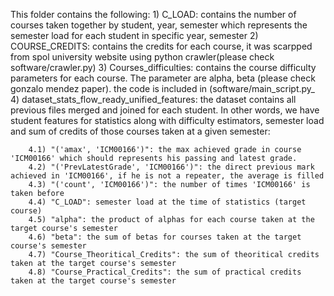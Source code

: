 This folder contains the following:
	1) C_LOAD: contains the number of courses taken together by student, year, semester which represents the semester load for each student in specific year, semester
	2) COURSE_CREDITS: contains the credits for each course, it was scarpped from spol university website using python crawler(please check software/crawler.py)
	3) Courses_difficulties: contains the course difficulty parameters for each course. The parameter are alpha, beta (please check gonzalo mendez paper). the code is included in (software/main_script.py_
	4) dataset_stats_flow_ready_unified_features: the dataset contains all previous files merged and joined for each student. In other words, we have student features for statistics along with difficulty estimators, semester load and sum of credits of those courses taken at a given semester:
		
		4.1) "('amax', 'ICM00166')": the max achieved grade in course 'ICM00166' which should represents his passing and latest grade.
		4.2) "('PrevLatestGrade', 'ICM00166')": the direct previous mark achieved in 'ICM00166', if he is not a repeater, the average is filled
		4.3) "('count', 'ICM00166')": the number of times 'ICM00166' is taken before
		4.4) "C_LOAD": semester load at the time of statistics (target course)
		4.5) "alpha": the product of alphas for each course taken at the target course's semester
		4.6) "beta": the sum of betas for courses taken at the target course's semester
		4.7) "Course_Theoritical_Credits": the sum of theoritical credits taken at the target course's semester
		4.8) "Course_Practical_Credits": the sum of practical credits taken at the target course's semester
